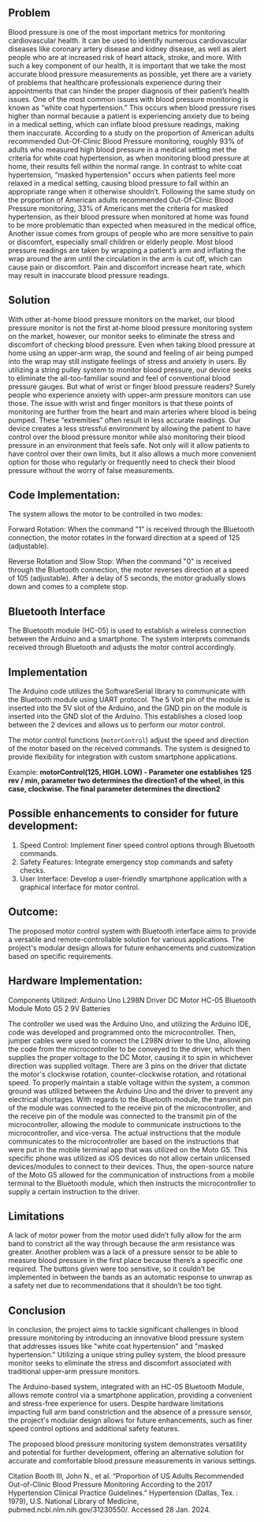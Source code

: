## Problem

Blood pressure is one of the most important metrics for monitoring cardiovascular health. It can be used to identify numerous cardiovascular diseases like coronary artery disease and kidney disease, as well as alert people who are at increased risk of heart attack, stroke, and more. With such a key component of our health, it is important that we take the most accurate blood pressure measurements as possible, yet there are a variety of problems that healthcare professionals experience during their appointments that can hinder the proper diagnosis of their patient’s health issues. 
One of the most common issues with blood pressure monitoring is known as “white coat hypertension.” This occurs when blood pressure rises higher than normal because a patient is experiencing anxiety due to being in a medical setting, which can inflate blood pressure readings, making them inaccurate. According to a study on the proportion of American adults recommended Out-Of-Clinic Blood Pressure monitoring, roughly 93% of adults who measured high blood pressure in a medical setting met the criteria for white coat hypertension, as when monitoring blood pressure at home, their results fell within the normal range.
In contrast to white coat hypertension, “masked hypertension” occurs when patients feel more relaxed in a medical setting, causing blood pressure to fall within an appropriate range when it otherwise shouldn’t. Following the same study on the proportion of American adults recommended Out-Of-Clinic Blood Pressure monitoring, 33% of Americans met the criteria for masked hypertension, as their blood pressure when monitored at home was found to be more problematic than expected when measured in the medical office, 
Another issue comes from groups of people who are more sensitive to pain or discomfort, especially small children or elderly people. Most blood pressure readings are taken by wrapping a patient’s arm and inflating the wrap around the arm until the circulation in the arm is cut off, which can cause pain or discomfort. Pain and discomfort increase heart rate, which may result in inaccurate blood pressure readings. 

## Solution
With other at-home blood pressure monitors on the market, our blood pressure monitor is not the first at-home blood pressure monitoring system on the market, however, our monitor seeks to eliminate the stress and discomfort of checking blood pressure. Even when taking blood pressure at home using an upper-arm wrap, the sound and feeling of air being pumped into the wrap may still instigate feelings of stress and anxiety in users. By utilizing a string pulley system to monitor blood pressure, our device seeks to eliminate the all-too-familiar sound and feel of conventional blood pressure gauges. 
But what of wrist or finger blood pressure readers? Surely people who experience anxiety with upper-arm pressure monitors can use those. The issue with wrist and finger monitors is that these points of monitoring are further from the heart and main arteries where blood is being pumped. These “extremities” often result in less accurate readings. 
Our device creates a less stressful environment by allowing the patient to have control over the blood pressure monitor while also monitoring their blood pressure in an environment that feels safe. Not only will it allow patients to have control over their own limits, but it also allows a much more convenient option for those who regularly or frequently need to check their blood pressure without the worry of false measurements.


## Code Implementation:

The system allows the motor to be controlled in two modes:

Forward Rotation: When the command "1" is received through the Bluetooth connection, the motor rotates in the forward direction at a speed of 125 (adjustable).

Reverse Rotation and Slow Stop: When the command "0" is received through the Bluetooth connection, the motor reverses direction at a speed of 105 (adjustable). After a delay of 5 seconds, the motor gradually slows down and comes to a complete stop.

## Bluetooth Interface

The Bluetooth module (HC-05) is used to establish a wireless connection between the Arduino and a smartphone. The system interprets commands received through Bluetooth and adjusts the motor control accordingly.

## Implementation

The Arduino code utilizes the SoftwareSerial library to communicate with the Bluetooth module using UART protocol. The 5 Volt pin of the module is inserted into the 5V slot of the Arduino, and the GND pin on the module is inserted into the GND slot of the Arduino. This establishes a closed loop between the 2 devices and allows us to perform our motor control. 

The motor control functions (`motorControl`) adjust the speed and direction of the motor based on the received commands. The system is designed to provide flexibility for integration with custom smartphone applications.

Example: **motorControl(125, HIGH. LOW) - Parameter one establishes 125 rev / min, parameter two determines the direction1 of the wheel, in this case, clockwise. The final parameter determines the direction2**


## Possible enhancements to consider for future development:

1. Speed Control: Implement finer speed control options through Bluetooth commands.
2. Safety Features: Integrate emergency stop commands and safety checks.
3. User Interface: Develop a user-friendly smartphone application with a graphical interface for motor control.




## Outcome:

The proposed motor control system with Bluetooth interface aims to provide a versatile and remote-controllable solution for various applications. The project's modular design allows for future enhancements and customization based on specific requirements.

## Hardware Implementation:

Components Utilized:
Arduino Uno
L298N Driver
DC Motor
HC-05 Bluetooth Module
Moto G5
2 9V Batteries

The controller we used was the Arduino Uno, and utilizing the Arduino IDE, code was developed and programmed onto the microcontroller. Then, jumper cables were used to connect the L298N driver to the Uno, allowing the code from the microcontroller to be conveyed to the driver, which then supplies the proper voltage to the DC Motor, causing it to spin in whichever direction was supplied voltage. 
There are 3 pins on the driver that dictate the motor's clockwise rotation, counter-clockwise rotation, and rotational speed. To properly maintain a stable voltage within the system, a common ground was utilized between the Arduino Uno and the driver to prevent any electrical shortages. 
With regards to the Bluetooth module, the transmit pin of the module was connected to the receive pin of the microcontroller, and the receive pin of the module was connected to the transmit pin of the microcontroller, allowing the module to communicate instructions to the microcontroller, and vice-versa. 
The actual instructions that the module communicates to the microcontroller are based on the instructions that were put in the mobile terminal app that was utilized on the Moto G5. This specific phone was utilized as iOS devices do not allow certain unlicensed devices/modules to connect to their devices. 
Thus, the open-source nature of the Moto G5 allowed for the communication of instructions from a mobile terminal to the Bluetooth module, which then instructs the microcontroller to supply a certain instruction to the driver. 


## Limitations

A lack of motor power from the motor used didn’t fully allow for the arm band to constrict all the way through because the arm resistance was greater. Another problem was a lack of a pressure sensor to be able to measure blood pressure in the first place because there’s a specific one required. The buttons given were too sensitive, so it couldn’t be implemented in between the bands as an automatic response to 
unwrap as a safety net due to recommendations that it shouldn’t be too tight. 


## Conclusion

In conclusion, the project aims to tackle significant challenges in blood pressure monitoring by introducing an innovative blood pressure system that addresses issues like "white coat hypertension" and "masked hypertension." Utilizing a unique string pulley system, the blood pressure monitor seeks to eliminate the stress and discomfort associated with traditional upper-arm pressure monitors. 

The Arduino-based system, integrated with an HC-05 Bluetooth Module, allows remote control via a smartphone application, providing a convenient and stress-free experience for users. Despite hardware limitations impacting full arm band constriction and the absence of a pressure sensor, the project's modular design allows for future enhancements, such as finer speed control options and additional safety features. 

The proposed blood pressure monitoring system demonstrates versatility and potential for further development, offering an alternative solution for accurate and comfortable blood pressure measurements in various settings.


Citation
Booth III, John N., et al. “Proportion of US Adults Recommended Out-of-Clinic Blood Pressure Monitoring According to the 2017 Hypertension Clinical Practice Guidelines.” Hypertension (Dallas, Tex. : 1979), U.S. National Library of Medicine, pubmed.ncbi.nlm.nih.gov/31230550/. Accessed 28 Jan. 2024. 
